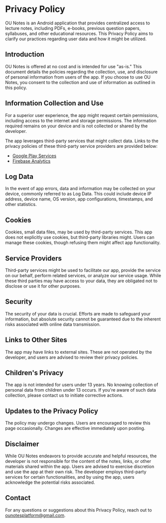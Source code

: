 # Privacy Policy

OU Notes is an Android application that provides centralized access to lecture notes, including PDFs, e-books, previous question papers, syllabuses, and other educational resources. This Privacy Policy aims to clarify our practices regarding user data and how it might be utilized.

## **Introduction**

OU Notes is offered at no cost and is intended for use "as-is." This document details the policies regarding the collection, use, and disclosure of personal information from users of the app. If you choose to use OU Notes, you consent to the collection and use of information as outlined in this policy.

## **Information Collection and Use**

For a superior user experience, the app might request certain permissions, including access to the internet and storage permissions. The information required remains on your device and is not collected or shared by the developer.

The app leverages third-party services that might collect data. Links to the privacy policies of these third-party service providers are provided below:

- [Google Play Services](https://www.google.com/policies/privacy/)
- [Firebase Analytics](https://firebase.google.com/policies/analytics)

## **Log Data**

In the event of app errors, data and information may be collected on your device, commonly referred to as Log Data. This could include device IP address, device name, OS version, app configurations, timestamps, and other statistics.

## **Cookies**

Cookies, small data files, may be used by third-party services. This app does not explicitly use cookies, but third-party libraries might. Users can manage these cookies, though refusing them might affect app functionality.

## **Service Providers**

Third-party services might be used to facilitate our app, provide the service on our behalf, perform related services, or analyze our service usage. While these third parties may have access to your data, they are obligated not to disclose or use it for other purposes.

## **Security**

The security of your data is crucial. Efforts are made to safeguard your information, but absolute security cannot be guaranteed due to the inherent risks associated with online data transmission.

## **Links to Other Sites**

The app may have links to external sites. These are not operated by the developer, and users are advised to review their privacy policies.

## **Children's Privacy**

The app is not intended for users under 13 years. No knowing collection of personal data from children under 13 occurs. If you're aware of such data collection, please contact us to initiate corrective actions.

## **Updates to the Privacy Policy**

The policy may undergo changes. Users are encouraged to review this page occasionally. Changes are effective immediately upon posting.

## **Disclaimer**

While OU Notes endeavors to provide accurate and helpful resources, the developer is not responsible for the content of the notes, links, or other materials shared within the app. Users are advised to exercise discretion and use the app at their own risk. The developer employs third-party services for certain functionalities, and by using the app, users acknowledge the potential risks associated.

## **Contact**

For any questions or suggestions about this Privacy Policy, reach out to [ounotesplatform@gmail.com](mailto:ounotesplatform@gmail.com).

